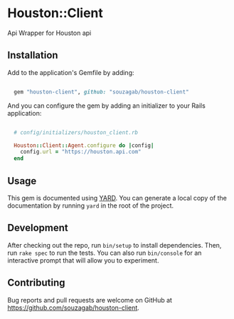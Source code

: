 # Houston::Client

Api Wrapper for Houston api

## Installation

Add to the application's Gemfile by adding:

```ruby

  gem "houston-client", github: "souzagab/houston-client"

```

And you can configure the gem by adding an initializer to your Rails application:

```ruby

  # config/initializers/houston_client.rb

  Houston::Client::Agent.configure do |config|
    config.url = "https://houston.api.com"
  end

```

## Usage

This gem is documented using [YARD](https://yardoc.org/). You can generate a local copy of the documentation by running `yard` in the root of the project.

## Development

After checking out the repo, run `bin/setup` to install dependencies. Then, run `rake spec` to run the tests. You can also run `bin/console` for an interactive prompt that will allow you to experiment.

## Contributing

Bug reports and pull requests are welcome on GitHub at https://github.com/souzagab/houston-client.
